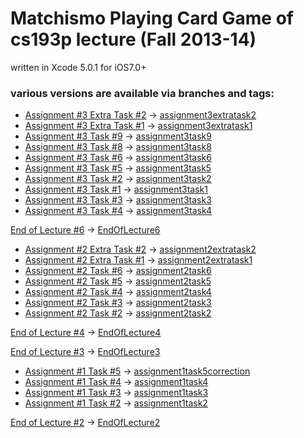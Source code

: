 # Matchismo Playing Card Game of cs193p lecture (Fall 2013-14)

written in Xcode 5.0.1 for iOS7.0+


### various versions are available via branches and tags:

+ [Assignment #3 Extra Task #2](http://cs193p.m2m.at/cs193p-assignment-3-extra-task-2-fall-2013-14/) -> [assignment3extratask2](https://github.com/m2mtech/matchismo-2013-14/tree/assignment3extratask2)
+ [Assignment #3 Extra Task #1](http://cs193p.m2m.at/cs193p-assignment-3-extra-task-1-fall-2013-14/) -> [assignment3extratask1](https://github.com/m2mtech/matchismo-2013-14/tree/assignment3extratask1)
+ [Assignment #3 Task #9](http://cs193p.m2m.at/cs193p-assignment-3-task-9-fall-2013-14/) -> [assignment3task9](https://github.com/m2mtech/matchismo-2013-14/tree/assignment3task9)
+ [Assignment #3 Task #8](http://cs193p.m2m.at/cs193p-assignment-3-task-8-fall-2013-14/) -> [assignment3task8](https://github.com/m2mtech/matchismo-2013-14/tree/assignment3task8)
+ [Assignment #3 Task #6](http://cs193p.m2m.at/cs193p-assignment-3-task-6-fall-2013-14/) -> [assignment3task6](https://github.com/m2mtech/matchismo-2013-14/tree/assignment3task6)
+ [Assignment #3 Task #5](http://cs193p.m2m.at/cs193p-assignment-3-task-5-fall-2013-14/) -> [assignment3task5](https://github.com/m2mtech/matchismo-2013-14/tree/assignment3task5)
+ [Assignment #3 Task #2](http://cs193p.m2m.at/cs193p-assignment-3-task-2-fall-2013-14/) -> [assignment3task2](https://github.com/m2mtech/matchismo-2013-14/tree/assignment3task2)
+ [Assignment #3 Task #1](http://cs193p.m2m.at/cs193p-assignment-3-task-1-fall-2013-14/) -> [assignment3task1](https://github.com/m2mtech/matchismo-2013-14/tree/assignment3task1)
+ [Assignment #3 Task #3](http://cs193p.m2m.at/cs193p-assignment-3-task-3-fall-2013-14/) -> [assignment3task3](https://github.com/m2mtech/matchismo-2013-14/tree/assignment3task3)
+ [Assignment #3 Task #4](http://cs193p.m2m.at/cs193p-assignment-3-task-4-fall-2013-14/) -> [assignment3task4](https://github.com/m2mtech/matchismo-2013-14/tree/assignment3task4)

[End of Lecture #6](http://cs193p.m2m.at/cs193p-lecture-6-views-and-gestures-fall-2013-14/) -> [EndOfLecture6](https://github.com/m2mtech/matchismo-2013-14/tree/EndOfLecture6)

+ [Assignment #2 Extra Task #2](http://cs193p.m2m.at/cs193p-assignment-2-extra-task-2-fall-2013-14/) -> [assignment2extratask2](https://github.com/m2mtech/matchismo-2013-14/tree/assignment2extratask2)
+ [Assignment #2 Extra Task #1](http://cs193p.m2m.at/cs193p-assignment-2-extra-task-1-fall-2013-14/) -> [assignment2extratask1](https://github.com/m2mtech/matchismo-2013-14/tree/assignment2extratask1)
+ [Assignment #2 Task #6](http://cs193p.m2m.at/cs193p-assignment-2-task-6-fall-2013-14/) -> [assignment2task6](https://github.com/m2mtech/matchismo-2013-14/tree/assignment2task6)
+ [Assignment #2 Task #5](http://cs193p.m2m.at/cs193p-assignment-2-task-5-fall-2013-14/) -> [assignment2task5](https://github.com/m2mtech/matchismo-2013-14/tree/assignment2task5)
+ [Assignment #2 Task #4](http://cs193p.m2m.at/cs193p-assignment-2-task-4-fall-2013-14/) -> [assignment2task4](https://github.com/m2mtech/matchismo-2013-14/tree/assignment2task4)
+ [Assignment #2 Task #3](http://cs193p.m2m.at/cs193p-assignment-2-task-3-fall-2013-14/) -> [assignment2task3](https://github.com/m2mtech/matchismo-2013-14/tree/assignment2task3)
+ [Assignment #2 Task #2](http://cs193p.m2m.at/cs193p-assignment-2-task-2-fall-2013-14/) -> [assignment2task2](https://github.com/m2mtech/matchismo-2013-14/tree/assignment2task2)

[End of Lecture #4](http://cs193p.m2m.at/cs193p-lecture-4-foundation-and-attributed-strings-fall-2013-14/) -> [EndOfLecture4](https://github.com/m2mtech/matchismo-2013-14/tree/EndOfLecture4)

[End of Lecture #3](http://cs193p.m2m.at/cs193p-lecture-3-objective-c-fall-2013-14/) -> [EndOfLecture3](https://github.com/m2mtech/matchismo-2013-14/tree/EndOfLecture3)

+ [Assignment #1 Task #5](http://cs193p.m2m.at/cs193p-assignment-1-task-5-fall-2013-14/) -> [assignment1task5correction](https://github.com/m2mtech/matchismo-2013-14/tree/assignment1task5correction)
+ [Assignment #1 Task #4](http://cs193p.m2m.at/cs193p-assignment-1-task-4-fall-2013-14/) -> [assignment1task4](https://github.com/m2mtech/matchismo-2013-14/tree/assignment1task4)
+ [Assignment #1 Task #3](http://cs193p.m2m.at/cs193p-assignment-1-task-3-fall-2013-14/) -> [assignment1task3](https://github.com/m2mtech/matchismo-2013-14/tree/assignment1task3)
+ [Assignment #1 Task #2](http://cs193p.m2m.at/cs193p-assignment-1-task-2-fall-2013-14/) -> [assignment1task2](https://github.com/m2mtech/matchismo-2013-14/tree/assignment1task2)

[End of Lecture #2](http://cs193p.m2m.at/cs193p-lecture-2-xcode-5-fall-2013-14/) -> [EndOfLecture2](https://github.com/m2mtech/matchismo-2013-14/tree/EndOfLecture2)